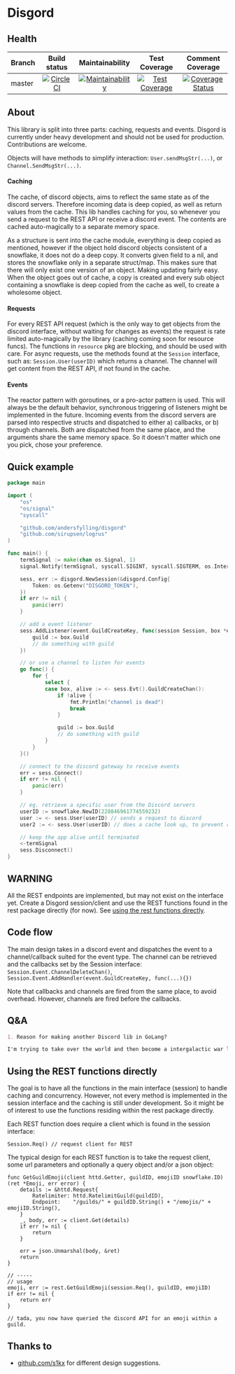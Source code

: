 # Disgord

## Health
| Branch       | Build status  | Maintainability | Test Coverage | Comment Coverage |
| ------------ |:-------------:|:---------------:|:-------------:|:----------------:|
| master       | [![CircleCI](https://circleci.com/gh/andersfylling/disgord/tree/master.svg?style=shield)](https://circleci.com/gh/andersfylling/disgord/tree/master) | [![Maintainability](https://api.codeclimate.com/v1/badges/687d02ca069eba704af9/maintainability)](https://codeclimate.com/github/andersfylling/disgord/maintainability) | [![Test Coverage](https://api.codeclimate.com/v1/badges/687d02ca069eba704af9/test_coverage)](https://codeclimate.com/github/andersfylling/disgord/test_coverage) | [![Coverage Status](https://coveralls.io/repos/github/andersfylling/disgord/badge.svg)](https://coveralls.io/github/andersfylling/disgord) |

## About
This library is split into three parts: caching, requests and events.
Disgord is currently under heavy development and should not be used for production. Contributions are welcome.

Objects will have methods to simplify interaction: `User.sendMsgStr(...)`, or `Channel.SendMsgStr(...)`.


#### Caching
The cache, of discord objects, aims to reflect the same state as of the discord servers. Therefore incoming data is deep copied, as well as return values from the cache.
This lib handles caching for you, so whenever you send a request to the REST API or receive a discord event. The contents are cached auto-magically to a separate memory space.

As a structure is sent into the cache module, everything is deep copied as mentioned, however if the object hold discord objects consistent of a snowflake, it does not do a deep copy. It converts given field to a nil, and stores the snowflake only in a separate struct/map. This makes sure that there will only exist one version of an object. Making updating fairly easy.
When the object goes out of cache, a copy is created and every sub object containing a snowflake is deep copied from the cache as well, to create a wholesome object.

#### Requests
For every REST API request (which is the only way to get objects from the discord interface, without waiting for changes as events) the request is rate limited auto-magically by the library (caching coming soon for resource funcs).
The functions in `resource` pkg are blocking, and should be used with care. For async requests, use the methods found at the `Session` interface, such as:
`Session.User(userID)` which returns a channel. The channel will get content from the REST API, if not found in the cache.

#### Events
The reactor pattern with goroutines, or a pro-actor pattern is used. This will always be the default behavior, synchronous triggering of listeners might be implemented in the future.
Incoming events from the discord servers are parsed into respective structs and dispatched to either a) callbacks, or b) through channels. Both are dispatched from the same place, and the arguments share the same memory space. So it doesn't matter which one you pick, chose your preference.

## Quick example

```go
package main

import (
    "os"
    "os/signal"
    "syscall"

    "github.com/andersfylling/disgord"
    "github.com/sirupsen/logrus"
)

func main() {
    termSignal := make(chan os.Signal, 1)
    signal.Notify(termSignal, syscall.SIGINT, syscall.SIGTERM, os.Interrupt, os.Kill)

    sess, err := disgord.NewSession(&disgord.Config{
        Token: os.Getenv("DISGORD_TOKEN"),
    })
    if err != nil {
        panic(err)
    }

    // add a event listener
    sess.AddListener(event.GuildCreateKey, func(session Session, box *event.GuildCreateBox) {
        guild := box.Guild
        // do something with guild
    })

    // or use a channel to listen for events
    go func() {
        for {
            select {
            case box, alive := <- sess.Evt().GuildCreateChan():
                if !alive {
                    fmt.Println("channel is dead")
                    break
                }

                guild := box.Guild
                // do something with guild
            }
        }
    }()

    // connect to the discord gateway to receive events
    err = sess.Connect()
    if err != nil {
        panic(err)
    }

    // eg. retrieve a specific user from the Discord servers
    userID := snowflake.NewID(228846961774559232)
    user := <- sess.User(userID) // sends a request to discord
    user2 := <- sess.User(userID) // does a cache look up, to prevent rate limiting/banning

    // keep the app alive until terminated
    <-termSignal
    sess.Disconnect()
}
```

## WARNING
All the REST endpoints are implemented, but may not exist on the interface yet. Create a Disgord session/client and use the REST functions found in the rest package directly (for now).
See [using the rest functions directly](#using-the-rest-functions-directly).

## Code flow

The main design takes in a discord event and dispatches the event to a channel/callback suited for the event type. The channel can be retrieved and the callbacks set by the Session interface: `Session.Event.ChannelDeleteChan()`, `Session.Event.AddHandler(event.GuildCreateKey, func(...){})`

Note that callbacks and channels are fired from the same place, to avoid overhead. However, channels are fired before the callbacks.

## Q&A

```Markdown
1. Reason for making another Discord lib in GoLang?

I'm trying to take over the world and then become a intergalactic war lord. Have to start somewhere.
```

## Using the REST functions directly
The goal is to have all the functions in the main interface (session) to handle caching and concurrency. However, not every method is implemented in the session interface and the caching is still under development. So it might be of interest to use the functions residing within the rest package directly.

Each REST function does require a client which is found in the session interface:
```GoLang
Session.Req() // request client for REST
```

The typical design for each REST function is to take the request client, some url parameters and optionally a query object and/or a json object:
```GoLang
func GetGuildEmoji(client httd.Getter, guildID, emojiID snowflake.ID) (ret *Emoji, err error) {
	details := &httd.Request{
		Ratelimiter: httd.RatelimitGuild(guildID),
		Endpoint:    "/guilds/" + guildID.String() + "/emojis/" + emojiID.String(),
	}
	_, body, err := client.Get(details)
	if err != nil {
		return
	}

	err = json.Unmarshal(body, &ret)
	return
}

// -----
// usage
emoji, err := rest.GetGuildEmoji(session.Req(), guildID, emojiID)
if err != nil {
    return err
}

// tada, you now have queried the discord API for an emoji within a guild.
```







## Thanks to
* [github.com/s1kx](https://github.com/s1kx) for different design suggestions.

